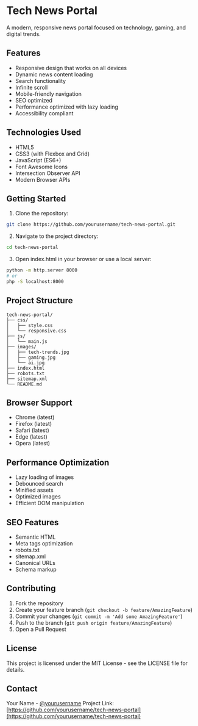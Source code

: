 # Tech News Portal

A modern, responsive news portal focused on technology, gaming, and digital trends.

## Features

- Responsive design that works on all devices
- Dynamic news content loading
- Search functionality
- Infinite scroll
- Mobile-friendly navigation
- SEO optimized
- Performance optimized with lazy loading
- Accessibility compliant

## Technologies Used

- HTML5
- CSS3 (with Flexbox and Grid)
- JavaScript (ES6+)
- Font Awesome Icons
- Intersection Observer API
- Modern Browser APIs

## Getting Started

1. Clone the repository:

```bash
git clone https://github.com/yourusername/tech-news-portal.git
```

2. Navigate to the project directory:

```bash
cd tech-news-portal
```

3. Open index.html in your browser or use a local server:

```bash
python -m http.server 8000
# or
php -S localhost:8000
```

## Project Structure

```
tech-news-portal/
├── css/
│   ├── style.css
│   └── responsive.css
├── js/
│   └── main.js
├── images/
│   ├── tech-trends.jpg
│   ├── gaming.jpg
│   └── ai.jpg
├── index.html
├── robots.txt
├── sitemap.xml
└── README.md
```

## Browser Support

- Chrome (latest)
- Firefox (latest)
- Safari (latest)
- Edge (latest)
- Opera (latest)

## Performance Optimization

- Lazy loading of images
- Debounced search
- Minified assets
- Optimized images
- Efficient DOM manipulation

## SEO Features

- Semantic HTML
- Meta tags optimization
- robots.txt
- sitemap.xml
- Canonical URLs
- Schema markup

## Contributing

1. Fork the repository
2. Create your feature branch (`git checkout -b feature/AmazingFeature`)
3. Commit your changes (`git commit -m 'Add some AmazingFeature'`)
4. Push to the branch (`git push origin feature/AmazingFeature`)
5. Open a Pull Request

## License

This project is licensed under the MIT License - see the LICENSE file for details.

## Contact

Your Name - [@yourusername](https://twitter.com/yourusername)
Project Link: [https://github.com/yourusername/tech-news-portal](https://github.com/yourusername/tech-news-portal)
